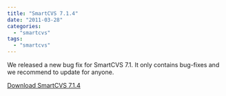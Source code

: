 ```yaml
---
title: "SmartCVS 7.1.4"
date: "2011-03-28"
categories: 
  - "smartcvs"
tags: 
  - "smartcvs"
---
```


We released a new bug fix for SmartCVS 7.1. It only contains bug-fixes and we recommend to update for anyone.

[Download SmartCVS 7.1.4](http://www.syntevo.com/smartcvs/download.html)
